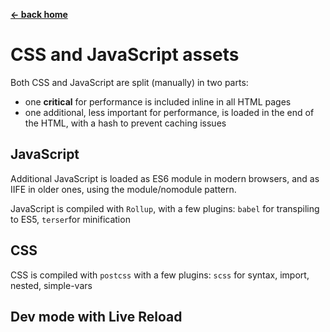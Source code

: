 **[← back home](../)**

# CSS and JavaScript assets

Both CSS and JavaScript are split (manually) in two parts:

- one **critical** for performance is included inline in all HTML pages
- one additional, less important for performance, is loaded in the end of the HTML, with a hash to prevent caching issues

## JavaScript

Additional JavaScript is loaded as ES6 module in modern browsers, and as IIFE in older ones, using the module/nomodule pattern.

JavaScript is compiled with `Rollup`, with a few plugins: `babel` for transpiling to ES5, `terser`for minification

## CSS

CSS is compiled with `postcss` with a few plugins: `scss` for syntax, import, nested, simple-vars

## Dev mode with Live Reload
